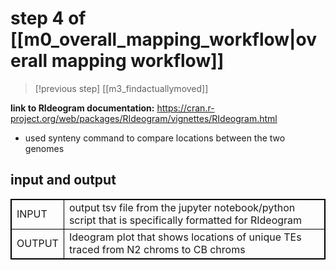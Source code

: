# step 4 of [[m0_overall_mapping_workflow|overall mapping workflow]]
> [!previous step]
> [[m3_findactuallymoved]]


**link to RIdeogram documentation:**
https://cran.r-project.org/web/packages/RIdeogram/vignettes/RIdeogram.html
- used synteny command to compare locations between the two genomes

## input and output
<table cellpadding="5" style="border: 1px solid black">
    <tr style="border: 1px solid black">
        <td style="border: 1px solid black" >INPUT</td>
        <td style="border: 1px solid black">output tsv file from the jupyter notebook/python script that is specifically formatted for RIdeogram</td>
    </tr>
    <tr>
        <td style="border: 1px solid black">OUTPUT</td>
        <td style="border: 1px solid black">Ideogram plot that shows locations of unique TEs traced from N2 chroms to CB chroms </td>
    </tr>
</table>
